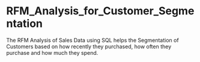 # RFM_Analysis_for_Customer_Segmentation
The RFM  Analysis of Sales Data using SQL helps the Segmentation of Customers based on how recently they purchased, how often they purchase and how much they spend.
